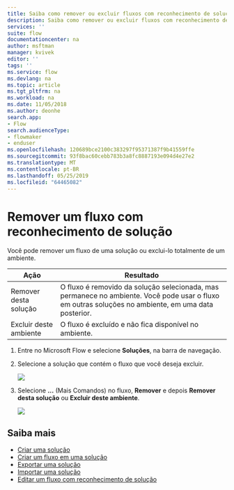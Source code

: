 ```yaml
---
title: Saiba como remover ou excluir fluxos com reconhecimento de solução | Microsoft Docs
description: Saiba como remover ou excluir fluxos com reconhecimento de solução.
services: ''
suite: flow
documentationcenter: na
author: msftman
manager: kvivek
editor: ''
tags: ''
ms.service: flow
ms.devlang: na
ms.topic: article
ms.tgt_pltfrm: na
ms.workload: na
ms.date: 11/05/2018
ms.author: deonhe
search.app:
- Flow
search.audienceType:
- flowmaker
- enduser
ms.openlocfilehash: 120689bce2100c383297f95371387f9b41559ffe
ms.sourcegitcommit: 93f8bac60cebb783b3a8fc8887193e094d4e27e2
ms.translationtype: MT
ms.contentlocale: pt-BR
ms.lasthandoff: 05/25/2019
ms.locfileid: "64465082"
---
```

# <a name="remove-a-solution-aware-flow"></a>Remover um fluxo com reconhecimento de solução

Você pode remover um fluxo de uma solução ou exclui-lo totalmente de um ambiente.

Ação|Resultado
------|-----------
Remover desta solução|O fluxo é removido da solução selecionada, mas permanece no ambiente. Você pode usar o fluxo em outras soluções no ambiente, em uma data posterior.
Excluir deste ambiente|O fluxo é excluído e não fica disponível no ambiente.

1. Entre no Microsoft Flow e selecione **Soluções**, na barra de navegação.
1. Selecione a solução que contém o fluxo que você deseja excluir.

   ![](./media/remove-solution-aware-flow/new-flow-inside-solution.png)
   
1. Selecione **...** (Mais Comandos) no fluxo, **Remover** e depois **Remover desta solução** ou **Excluir deste ambiente**.

   ![](./media/remove-solution-aware-flow/delete-flow-from-solution-options.png)

## <a name="learn-more"></a>Saiba mais

- [Criar uma solução](./overview-solution-flows.md)
- [Criar um fluxo em uma solução](./create-flow-solution.md)
- [Exportar uma solução](./export-flow-solution.md)
- [Importar uma solução](./import-flow-solution.md)
- [Editar um fluxo com reconhecimento de solução](./edit-solution-aware-flow.md)
